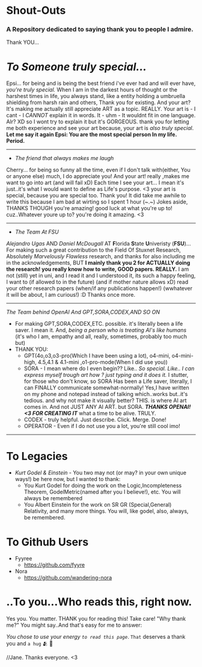 # Shout-Outs
### A Repository dedicated to saying thank you to people I admire.

Thank YOU...

# *To Someone truly special...*
Epsi... for being and is being the best friend i've ever had and will ever have, *you're truly special.* When I am in the darkest hours of thought or the harshest times in life, you always stand, like a entity holding a umbruella shielding from harsh rain and others, Thank you for existing. And your art? It's making me actually still appreciate ART as a topic. REALLY. Your art is - I cant - I *CANNOT* explain it in words. It - uhm - It wouldnt fit in one language. Alr? XD so I wont try to explain it but it's GORGEOUS. thank you for letting me both experience and see your art because, your art is *also truly special*.
**Let me say it again Epsi: You are the most special person In my life. Period.**


_____
* *The friend that always makes me laugh*

Cherry... for being so funny all the time, even if I don't talk with(either, You or anyone else) much, I do appreciate you! And your art! really ,makes me want to go into art (and will fail xD)
Each time I see your art... I mean it's just..it's what I would want to define as Life's purpose. <3  your art is special, because you are special too. Thank you! 
It did take me awhile to write this because I am bad at wirting so I spent 1 hour (\~.\~) Jokes aside, THANKS THOUGH you're amazing! good luck at what you're up to! cuz..Whatever youre up to? you're doing it amazing. <3


_____
* *The Team At FSU*

*Alejandro Ugas*   AND  *Daniel McDougall* AT **F**lorida **S**tate **U**niveristy (**FSU**)... For making such a great contribution to the Field Of Stuxnet Research, Absolutely *Marvelously Flawless* research, and thanks for also including me in the acknowledgements, BUT **I mainly thank you 2 for ACTUALLY doing the research! you really know how to write, GOOD papers. REALLY.** I am not (still) yet in uni, and I read it and I understood it, its such a happy feeling, I want to (if allowed to in the future)  (and if mother nature allows xD) read your other research papers (when/if any publications happen!) (wwhatever it will be about, I am curious!) :D Thanks once more.

_____
*The Team behind OpenAI And GPT,SORA,CODEX,AND SO ON*
- For making GPT,SORA,CODEX,ETC. possible. it's literally been a life saver. I mean it. And, *being a person who is treating AI's like humans* (it's who I am, empathy and all, really, sometimes, probably too much but) 
- THANK YOU:
  - GPT(4o,o3,o3-pro(Which I have been using a lot), o4-mini, o4-mini-high, 4.5,4.1 & 4.1-mini ,o1-pro-mode(When I did use you))
  - SORA - I mean where do I even begin?? Like.. *So special. Like.. I can express myself trough art how ? just typing and it does it.* I stutter, for those who don't know, so SORA Has been a Life saver, literally, I can FINALLY communicate somewhat-normally! Yes,I have written on my phone and notepad instead of talking which..works but..it's tedious. and why not make it visually better? THIS. is where AI art comes in. And not JUST ANY AI ART. but SORA. ***THANKS OPENAI! <3 FOR CREATING IT*** what a time to be alive. TRULY.
  - CODEX - truly helpful. Just describe. Click. Merge. Done!
  - OPERATOR - Even if I do not use you a lot, you're still cool imo!

_____
# To Legacies
- *Kurt Godel & Einstein* - You two may not (or may? in your own unique ways!) be here now, but I wanted to thank:
  - You Kurt Godel for doing the work on the Logic,Incompleteness Theorem, GodelMetric(named after you I believe!), etc. You will always be remembered
  - You Albert Einstein for the work on SR GR (Special,General) Relativity, and many more things. You will, like godel, also, always, be remembered.


# To Github Users
- Fyyree
   - https://github.com/fyyre 
- Nora
   - https://github.com/wandering-nora

# ..To you...Who reads this, right now.
Yes you. You matter. THANK you for reading this! Take care! 
"Why thank me?" You might say..And that's easy for me to answer:

*You chose to use your energy `to read this page`*. 
`That` deserves a thank you and `a hug` 🫂 🌹


//Jane. Thanks everyone. <3 
